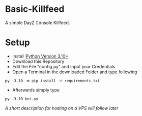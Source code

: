 # Basic-Killfeed
A simple DayZ Console Killfeed.

# Setup
- Install [Python Version 3.10+](https://www.python.org/downloads/)
- Download this Repository
- Edit the File "config.py" and input your Credentials
- Open a Terminal in the downloaded Folder and type following
```
py -3.10 -m pip install -r requirements.txt
```
- Afterwards simply type 
```
py -3.10 bot.py
```

*A short description for hosting on a VPS will follow later*
